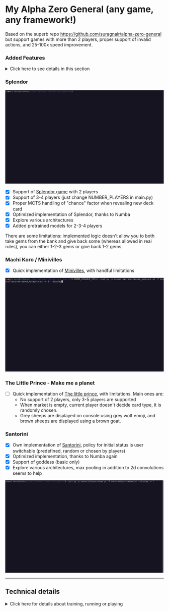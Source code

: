 # My Alpha Zero General (any game, any framework!)

Based on the superb repo https://github.com/suragnair/alpha-zero-general but support games with more than 2 players, proper support of invalid actions, and 25-100x speed improvement.

### Added Features

<details>
  <summary>Click here to see details in this section</summary>

  * [x] Added Dirichlet Noise as per original [DeepMind paper](https://www.nature.com/articles/nature24270.epdf), using this [pull request](https://github.com/suragnair/alpha-zero-general/pull/186)
  * [x] Compute policy gradients properly when some actions are invalid based on [A Closer Look at Invalid Action Masking inPolicy Gradient Algorithms](https://arxiv.org/pdf/2006.14171.pdf) and its [repo](https://github.com/vwxyzjn/invalid-action-masking)
  * [x] Support games with **more than 2 players**
  * [x] Speed optimized
    * [x] Reaching **about 3000 rollouts/sec on 1 CPU core** without batching and without GPU, meaning 1 full game in 30 seconds when using 1600 rollouts for each move. All in all, that is a 25x to 100x speed improvement compared to initial repo, see [details here](santorini/README.md).
    * [x] Neural Network inference speed and especially latency improved, thanks to ONNX 
    * [x] MCTS and logic optimized thanks to Numba, NN inference is now >80% time spent during self-plays based on profilers
  * [x] Memory optimized with minimal performance impact
    * [x] use of in-memory compression 
    * [x] regularly clean old nodes in MCTS tree
  * [x] Algorithm improvements based on [Accelerating Self-Play Learning in Go](https://arxiv.org/pdf/1902.10565.pdf)
    * [x] Playout Cap Randomization
    * [x] Forced Playouts and Policy Target Pruning
    * [x] Global Pooling
    * [ ] Auxiliary Policy Targets
    * [x] Score Targets

  Others changes: improved prints (logging, tqdm, colored bards depending on current Arena results) and parameters can be set in cmdline (added new parameters like time limit). Still todo: set up HyperParameters Optimization (like Hyperband or Population-Based Traininginclude), and ELO-like ranking

  Supported games: Splendor, The Little Prince - Make me a planet, Machi Koro (Minivilles), Santorini with basic gods
</details>

### Splendor

![Sample game of Splendor](splendor/sample_game.gif)

* [x] Support of [Splendor game](https://en.wikipedia.org/wiki/Splendor_(game)) with 2 players
* [x] Support of 3-4 players (just change NUMBER_PLAYERS in main.py)
* [x] Proper MCTS handling of "chance" factor when revealing new deck card
* [x] Optimized implementation of Splendor, thanks to Numba
* [x] Explore various architectures
* [x] Added pretrained models for 2-3-4 players

There are some limitations: implemented logic doesn't allow you to both take gems from the bank and give back some (whereas allowed in real rules), you can either 1-2-3 gems or give back 1-2 gems.

### Machi Koro / Minivilles
* [x] Quick implementation of [Minivilles](https://en.wikipedia.org/wiki/Machi_Koro), with handful limitations

![Sample game of Minivilles with 4 players](minivilles/sample_game.gif)


### The Little Prince - Make me a planet
* [ ] Quick implementation of [The little prince](https://cdn.1j1ju.com/medias/67/f8/eb-the-little-prince-make-me-a-planet-rulebook.pdf), with limitations. Main ones are:
   * No support of 2 players, only 3-5 players are supported
   * When market is empty, current player doesn't decide card type, it is randomly chosen.
   * Grey sheeps are displayed on console using grey wolf emoji, and brown sheeps are displayed using a brown goat.


### Santorini
* [x] Own implementation of [Santorini](https://www.ultraboardgames.com/santorini/game-rules.php), policy for initial status is user switchable (predefined, random or chosen by players)
* [x] Optimized implementation, thanks to Numba again
* [x] Support of goddess (basic only)
* [x] Explore various architectures, max pooling in addition to 2d convolutions seems to help

![Sample game of Santorini](santorini/sample_game_with_random_init.gif)


---

## Technical details

<details>
  <summary>Click here for details about training, running or playing</summary>

  #### Dependencies
  `pip3 install onnxruntime numba tqdm colorama coloredlogs`
  and
  `pip3 install torch --extra-index-url https://download.pytorch.org/whl/cpu`

  Contrary to before, latest versions of onnxruntime and pytorch lead to best performance, see GenericNNetWrapper.py line 255

  #### How to play versus saved engine
  `./pit.py -p splendor/pretrained_2players.pt -P human -n 1`

  Switch -p and -P options if human wants to be first player. You can also make 2 networks fight each other.
  ![2 networks fighting](splendor/many_games.gif). Contrary to baseline version, pit.py automatically retrieves training settings and load them (numMCTSSims, num_channels, ...) although you can override if you want; you may even select 2 different architecture to compare them!

  #### Recommended settings for training
  `main.py -m 1600 -v 15 -T 30 -e 500 -i 5 -p 2 -d 0.50 -b 32 -l 0.0003 --updateThreshold 0.55 -C ../results/mytest`:

  * Start by defining proper number of players in SplendorGame.py and disabling card reserve actions in first lines of splendor/SplendorLogicNumba.py
  * `-v 15`: define loss weights of value estimation vs policy, higher mean more weights to value loss. Suraganair value of 1 lead to very bad performance, I had good results with `-v 30` during first iterations, and then decrease it down to `-v 10`
  * `-b 32 -l 0.0003 -p 2`: define batch size, learning rate and number of epochs. Larger number of epochs degrades performance, same for larger batch sizes
  * `--updateThreshold 0.55`: result of iteration is kept if winning ratio in self-play is above this threshold. Suraganair value of 60% win seems too high to me

  ![Sample training](splendor/sample_training.jpg)

  The option `-V` allows you to switch between different NN architectures. If you specify a previous checkpoint using a different architecture, it will still try loading weights as much as possible. It allows me starting first steps of training with small/fast networks and then I experiment larger networks. I also usually execute several trainings in parallel; you can evaluate the results obtained in the last 24 hours by using this command (execute as many times as threads): `./pit.py -A 24 -T 8`

  I usually stop training when the 5 last iterations (or `-i` value) were rejected.

  Use of forced rollouts, surprise weight, cyclic learning rate or tuning cpuct value hadn't lead to any significant improvement.

  #### Multithreading
  It is possible to use multiple threads by changing `intra_op_num_threads` and `inter_op_num_threads` values in GenericNNetWrapper.py (inference) and `torch.set_num_threads()` (training).
  Even tentative is parallelizing the code into multiple threads or process were tried, but limited results (6 processes resulted in only 2x speedup): cause could be that computations are limited by memory speed, not by CPU speed.

</details>
